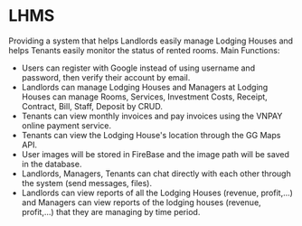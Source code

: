 # LHMS
Providing a system that helps Landlords easily manage Lodging Houses and helps Tenants easily monitor the status of rented rooms.
Main Functions: 
- Users can register with Google instead of using username and password, then verify their account by email.
- Landlords can manage Lodging Houses and Managers at Lodging Houses can manage Rooms, Services, Investment Costs, Receipt, Contract, Bill, Staff, Deposit by CRUD.
- Tenants can view monthly invoices and pay invoices using the VNPAY online payment service.
- Tenants can view the Lodging House's location through the GG Maps API.
- User images will be stored in FireBase and the image path will be saved in the database.
- Landlords, Managers, Tenants can chat directly with each other through the system (send messages, files).
- Landlords can view reports of all the Lodging Houses (revenue, profit,...) and Managers can view reports of the lodging houses (revenue, profit,...) that they are managing by time period.
